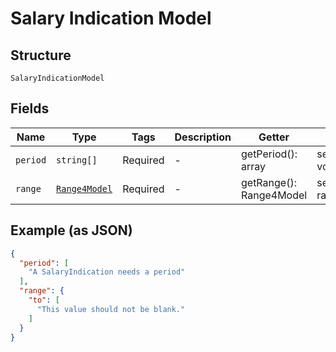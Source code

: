 
# Salary Indication Model

## Structure

`SalaryIndicationModel`

## Fields

| Name | Type | Tags | Description | Getter | Setter |
|  --- | --- | --- | --- | --- | --- |
| `period` | `string[]` | Required | - | getPeriod(): array | setPeriod(array period): void |
| `range` | [`Range4Model`](../../doc/models/range-4-model.md) | Required | - | getRange(): Range4Model | setRange(Range4Model range): void |

## Example (as JSON)

```json
{
  "period": [
    "A SalaryIndication needs a period"
  ],
  "range": {
    "to": [
      "This value should not be blank."
    ]
  }
}
```

